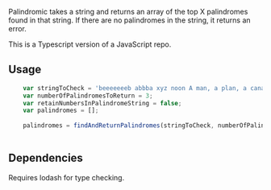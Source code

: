 Palindromic takes a string and returns an array of the top X palindromes 
found in that string. If there are no palindromes in the string, it returns an error.

This is a Typescript version of a JavaScript repo.

## Usage

```js
    var stringToCheck = 'beeeeeeeb abbba xyz noon A man, a plan, a canal – Panama!';
    var numberOfPalindromesToReturn = 3;
    var retainNumbersInPalindromeString = false;
    var palindromes = [];
    
    palindromes = findAndReturnPalindromes(stringToCheck, numberOfPalindromesToReturn, retainNumbersInPalindromeString);
           
```

## Dependencies

Requires lodash for type checking.
